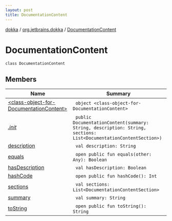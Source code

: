 ```yaml
---
layout: post
title: DocumentationContent
---
```

[dokka](../../index.md) / [org.jetbrains.dokka](../index.md) / [DocumentationContent](index.md)

# DocumentationContent

```
class DocumentationContent
```
## Members
| Name | Summary |
|------|---------|
|[&lt;class-object-for-DocumentationContent&gt;](_class-object-for-DocumentationContent_/index.md)|&nbsp;&nbsp;`object <class-object-for-DocumentationContent>`<br>|
|[*.init*](_init_.md)|&nbsp;&nbsp;`public DocumentationContent(summary: String, description: String, sections: List<DocumentationContentSection>)`<br>|
|[description](description.md)|&nbsp;&nbsp;`val description: String`<br>|
|[equals](equals.md)|&nbsp;&nbsp;`open public fun equals(other: Any): Boolean`<br>|
|[hasDescription](hasDescription/index.md)|&nbsp;&nbsp;`val hasDescription: Boolean`<br>|
|[hashCode](hashCode.md)|&nbsp;&nbsp;`open public fun hashCode(): Int`<br>|
|[sections](sections.md)|&nbsp;&nbsp;`val sections: List<DocumentationContentSection>`<br>|
|[summary](summary.md)|&nbsp;&nbsp;`val summary: String`<br>|
|[toString](toString.md)|&nbsp;&nbsp;`open public fun toString(): String`<br>|

